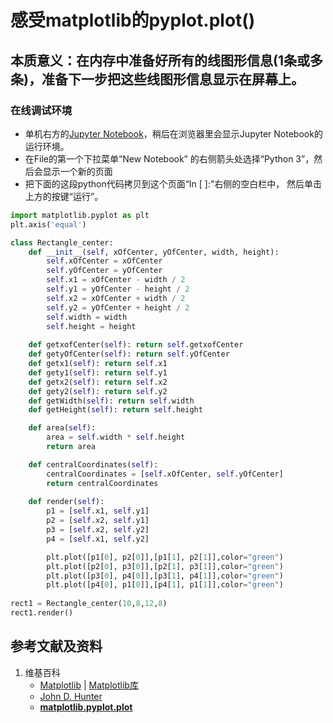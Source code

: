 # 感受matplotlib的pyplot.plot()

## 本质意义：在内存中准备好所有的线图形信息(1条或多条)，准备下一步把这些线图形信息显示在屏幕上。

### 在线调试环境

- 单机右方的[Jupyter Notebook](https://mybinder.org/v2/gh/ipython/ipython-in-depth/master?filepath=binder/Index.ipynb)，稍后在浏览器里会显示Jupyter Notebook的运行环境。
- 在File的第一个下拉菜单“New Notebook” 的右侧箭头处选择“Python 3”，然后会显示一个新的页面
- 把下面的这段python代码拷贝到这个页面“In [ ]:”右侧的空白栏中， 然后单击上方的按键“运行”。

```python
import matplotlib.pyplot as plt
plt.axis('equal')

class Rectangle_center:
    def __init__(self, xOfCenter, yOfCenter, width, height):
        self.xOfCenter = xOfCenter
        self.yOfCenter = yOfCenter
        self.x1 = xOfCenter - width / 2
        self.y1 = yOfCenter - height / 2
        self.x2 = xOfCenter + width / 2
        self.y2 = yOfCenter + height / 2
        self.width = width
        self.height = height        
    
    def getxofCenter(self): return self.getxofCenter
    def getyOfCenter(self): return self.yOfCenter
    def getx1(self): return self.x1
    def gety1(self): return self.y1
    def getx2(self): return self.x2
    def gety2(self): return self.y2
    def getWidth(self): return self.width
    def getHeight(self): return self.height

    def area(self):
        area = self.width * self.height
        return area

    def centralCoordinates(self):
        centralCoordinates = [self.xOfCenter, self.yOfCenter]
        return centralCoordinates
        
    def render(self):
        p1 = [self.x1, self.y1]
        p2 = [self.x2, self.y1] 
        p3 = [self.x2, self.y2]
        p4 = [self.x1, self.y2]

        plt.plot([p1[0], p2[0]],[p1[1], p2[1]],color="green")
        plt.plot([p2[0], p3[0]],[p2[1], p3[1]],color="green")
        plt.plot([p3[0], p4[0]],[p3[1], p4[1]],color="green")
        plt.plot([p4[0], p1[0]],[p4[1], p1[1]],color="green")   
        
rect1 = Rectangle_center(10,8,12,8)
rect1.render()
```

## 参考文献及资料

1. 维基百科
	- [Matplotlib](https://en.wikipedia.org/wiki/Matplotlib) | [Matplotlib库](https://en.wikipedia.org/wiki/Matplotlib)
	- [John D. Hunter](https://en.wikipedia.org/wiki/John_D._Hunter#Matplotlib)
	- [**matplotlib.pyplot.plot**](https://matplotlib.org/stable/api/_as_gen/matplotlib.pyplot.plot.html)


